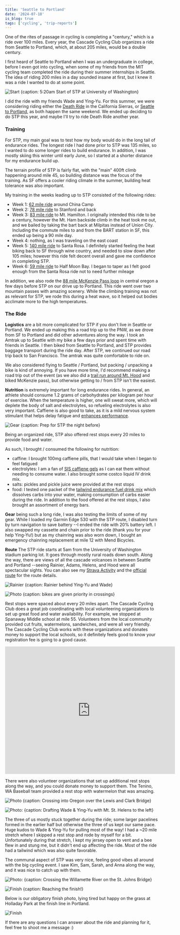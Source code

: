 ```yaml
---
title: 'Seattle to Portland'
date: '2024-07-18'
is_blog: true
tags: ['cycling', 'trip-reports']
---
```


One of the rites of passage in cycling is completing a "century," which is a ride over 100 miles. Every year, the Cascade Cycling Club organizes a ride from Seattle to Portland, which, at about 205 miles, would be a double century.

I first heard of Seattle to Portland when I was an undergraduate in college, before I even got into cycling, when some of my friends from the MIT cycling team completed the ride during their summer internships in Seattle. The idea of riding 200 miles in a day sounded insane at first, but I knew it was a ride I wanted to do at some point.

![Start {caption: 5:20am Start of STP at University of Washington}](https://lh3.googleusercontent.com/pw/AP1GczPwZx0OLc4aXkhSHInwybPMZ0VEEII8ez1S2dPAfM9SsqUGKTEsyBowtchoozRbwOpkGmTrrpNEOiaR9um9LnPqaJl7dSXnQKykOXupTMWNMrLuu4WWFt_xLMk9gLcoKrfHQGOAI2vQ6wvg8pjOI2NkPw=w1452-h1936-s-no-gm)

I did the ride with my friends Wade and Ying-Yu. For this summer, we were considering riding either the [Death Ride](https://deathride.com/) in the California Sierras, or [Seattle to Portland](https://en.wikipedia.org/wiki/Seattle_to_Portland_Bicycle_Classic), as both happen the same weekend. We ended up deciding to do STP this year, and maybe I'll try to ride Death Ride another year.

### Training

For STP, my main goal was to test how my body would do in the long tail of endurance rides. The longest ride I had done prior to STP was 135 miles, so I wanted to do some longer rides to build endurance. In addition, I was mostly skiing this winter until early June, so I started at a shorter distance for my endurance build up. 

The terrain profile of STP is fairly flat, with the "main" 400ft climb happening around mile 45, so building distance was the focus of the training. As SF offers a cooler riding climate in the summer, building heat tolerance was also important.

My training in the weeks leading up to STP consisted of the following rides:
- Week 1: [62 mile ride](https://www.strava.com/activities/11559083678) around China Camp
- Week 2: [78 mile ride](https://www.strava.com/activities/11615962836) to Stanford and back 
- Week 3: [83 mile ride](https://www.strava.com/activities/11669714147) to Mt. Hamilton. I originally intended this ride to be a century, however the Mt. Ham backside climb in the heat took me out, and we bailed by taking the bart back at Milpitas instead of Union City. Including the commute miles to and from the BART station in SF, this ended up being a 90 mile day.
- Week 4: nothing, as I was traveling on the east coast
- Week 5: [140 mile ride](https://www.strava.com/activities/11778940901) to Santa Rosa. I definitely started feeling the heat biking back to SF through wine country, and needed to slow down after 105 miles; however this ride felt decent overall and gave me confidence in completing STP.
- Week 6: [59 mile ride](https://www.strava.com/activities/11824727302) to Half Moon Bay. I began to taper as I felt good enough from the Santa Rosa ride not to need further mileage

In addition, we also rode the [88 mile McKenzie Pass loop](https://www.strava.com/activities/11849168861) in central oregon a few days before STP on our drive up to Portland. This ride went over two mountain passes with amazing scenery. While the climbing training was not as relevant for STP, we rode this during a heat wave, so it helped out bodies acclimate more to the high temperatures.

### The Ride

**Logistics** are a bit more complicated for STP if you don't live in Seattle or Portland. We ended up making this a road trip up to the PNW, as we drove from SF to Portland and did other adventures along the way. I took an Amtrak up to Seattle with my bike a few days prior and spent time with friends in Seattle. I then biked from Seattle to Portland, and STP provides baggage transport during the ride day. After STP, we continued our road trip back to San Francisco. The amtrak was quite comfortable to ride on.

We also considered flying to Seattle / Portland, but packing / unpacking a bike is kind of annoying. If you have more time, I'd recommend making a road trip out of the event (as we also did a [trail run around Mt. Hood](/posts/timberline-trail) and biked McKenzie pass), but otherwise getting to / from STP isn't the easiest.

**Nutrition** is extremely important for long endurance rides. In general, an athlete should consume 1.2 grams of carbohydrates per kilogram per hour of exercise. When the temperature is higher, one will sweat more, which will deplete the body of salt and electrolytes, so refueling electrolytes is also very important. Caffiene is also good to take, as it is a mild nervous system stimulant that helps delay fatigue and [enhances performance](https://www.trainingpeaks.com/blog/caffeine-and-the-endurance-athlete/).

![Gear {caption: Prep for STP the night before}](https://lh3.googleusercontent.com/pw/AP1GczO0ruhZAo0XSZtCJDafCKnje6JJZQ7WriJzmotNuU-6Y9NYJHVq-dL1VFeNHn_Xi_fFe1yq7e8GewDv7jvTW6qDV5-CUa1evSucVhFNNvJXzcXOskowx9td_qsxJHpmQOXMYJPVAHyoH3lzx3rcnGBofw=w2776-h1936-s-no-gm)

Being an organized ride, STP also offered rest stops every 20 miles to provide food and water.

As such, I brought / consumed the following for nutrition:
- caffine: I brought 100mg caffiene pills, that I would take when I began to feel fatigued
- electrolytes: I am a fan of [SIS caffiene gels](https://www.amazon.com/Science-Sport-Caffeine-Performance-Endurance/dp/B0839NWWJ6) as I can eat them without needing to consume water. I also brought some costco liquid IV drink mix.
- salts: pickles and pickle juice were provided at the rest stops
- food: I tested one packet of the [tailwind endurance fuel drink mix](https://tailwindnutrition.com/products/endurance-fuel-bundle) which dissolves carbs into your water, making consumption of carbs easier during the ride. In addition to the food offered at the rest stops, I also brought an assortment of energy bars.

**Gear** being such a long ride, I was also testing the limits of some of my gear. While I loaded my Garmin Edge 530 with the STP route, I disabled turn by turn navigation to save battery --I ended the ride with 20% battery left. I also swapped my cassette and chain prior to the ride (thank you for your help Ying-Yu!) but as my chainring was also worn down, I bought an emergency chainring replacement at mile 12 with Mend Bicycles.

**Route** The STP ride starts at 5am from the University of Washington stadium parking lot. It goes through mostly rural roads down south. Along the way, there are views of all the cascade volcanoes in between Seattle and Portland --seeing Rainier, Adams, Helens, and Hood were all spectacular sights. You can also see my [Strava Activity](https://www.strava.com/activities/11882153043) and the [official route](https://ridewithgps.com/routes/47388293) for the route details.

![Rainier {caption: Rainier behind Ying-Yu and Wade}](https://lh3.googleusercontent.com/pw/AP1GczMRxy7zTK0dFGtaZKQPZAn48XI2To6SNY23m7o1ouo_6L1VoAwoRYJQEPSsCVW3UWYb3Z-tuTHD4BrmJZtDLbcRwG87Nvh7rLaveKcj6hb0VNSgBSnl9wDtl79oOrEGjJxbkvyzs3VFgNzbqUIkhEuenw=w2582-h1936-s-no-gm)

![Photo {caption: bikes are given priority in crossings}](https://lh3.googleusercontent.com/pw/AP1GczNVb_euFT6hj1nfDlEI-Sc1RdhWakv_X-Xp2cVWQM3KPsw6pbVxbrVFrS4iLgzTYbtNF38MMr1v54ahiXiew6qLWCIDmQ3EtwdIc3177bmQIs_-uz8tR8Wi0yHbOQ_WdyCs8KcIcaGm3O8m0vtOOQdtPg=w2582-h1936-s-no-gm)

Rest stops were spaced about every 20 miles apart. The Cascade Cycling Club does a great job coordinating with local volunteering organizations to set up great food and water availability. For example, we stopped at Spanaway Middle school at mile 55. Volunteers from the local community provided cut fruits, watermelons, sandwiches, and were all very friendly. The Cascade Cycling Club works with these organizations and donates money to support the local schools, so it definitely feels good to know your registration fee is going to a good cause.

<center><iframe width="560" height="420" src="https://www.youtube.com/embed/EliUzqVozqw" title="YouTube video player" frameborder="0" allow="accelerometer; autoplay; clipboard-write; encrypted-media; gyroscope; picture-in-picture" allowfullscreen></iframe></center>

There were also volunteer organizations that set up additional rest stops along the way, and you could donate money to support them. The Tenino, WA Baseball team provided a rest stop with watermelon that was amazing.

![Photo {caption: Crossing into Oregon over the Lewis and Clark Bridge}](https://lh3.googleusercontent.com/pw/AP1GczPxRaMOfws3xugiwYy_PshixdDK-kOLamkefno_cC09Ohkn1GNnkofg0NeJospj8DfH704qQcavHrwqbzWUPwDWoppC8TTq5RVfIhi8uwcl1-sULAf3gm0sL1_GKtEDjFYhG3cj0iFet3sIXkT7Gb5xwQ=w1452-h1936-s-no-gm?authuser=1)

![Photo: {caption: Drafting Wade & Ying-Yu with Mt. St. Helens to the left}](https://lh3.googleusercontent.com/pw/AP1GczMiz2NX3iCFM7YniIgruGMxRxr2qqc-QFgg0noc_Gd5thNVZ6kSMjXPz5q20P30Wo9Q8UrKbjP2DIT7aNzy-f65TMjnFSTPYHkClmz1BiX_wjiy8sF5ytIV5fxXiVzcbJi5M2KF21PrcJUsAC_PxHINsw=w1452-h1936-s-no-gm)

The three of us mostly stuck together during the ride; some larger pacelines formed in the earlier half but otherwise the three of us kept our same pace. Huge kudos to Wade & Ying-Yu for pulling most of the way! I had a ~20 mile stretch where I skipped a rest stop and rode by myself for a bit. Unfortunately during that stretch, I kept my jersey open to vent and a bee flew in and stung me, but it didn't end up affecting the ride. Most of the ride had a tailwind which was also quite favorable.

The communal aspect of STP was very nice, feeling good vibes all around with the big cycling event. I saw Kim, Sam, Sarah, and Anna along the way, and it was nice to catch up with them.

![Photo: {caption: Crossing the Willamette River on the St. Johns Bridge}](https://lh3.googleusercontent.com/pw/AP1GczNWLX-i15OqRxxy2SsJDeOAJA7gEJPjeimY6DAMyGSm8y906whLIgnBlw66OIhAMAQaNS5d1ZUJMmmXZff2dMPSVxFsgSo4Cc8rZNynD8YJNZPJsfA199qqmMx23VBOBmPURfcaKb0X59jBqGyhp8HHZQ=w2582-h1936-s-no-gm)

![Finish {caption: Reaching the finish!}](https://lh3.googleusercontent.com/pw/AP1GczOueCr7Q188yPeWr--VeC0eSUMPee4q3EorT5K-0RYCFjDD6XmWUM-ZcdDHzg4_p7fOqdBn-eUV2D3NWVFCSoBu8l2rgSP66h6IHK9WHiYZoPQCE3TmjaHsYGBHj5kY3rQoCUJdr8z7RLX4Q34_nMG6Zw=w2582-h1936-s-no-gm)

Below is our obligatory finish photo, lying tired but happy on the grass at Holladay Park at the finish line in Portland.

![Finish](https://lh3.googleusercontent.com/pw/AP1GczO8XQvwOeMriVvalimiEs5ID07vrWSKW6HuuSu7U15y2VViwBngtGP7juhcz64CzJDpJs7RYYo64HwGc1qR99Oo9oNamoUiV2aLjb5wplb49KCowsKi9grMaIqFRdWMfB8UDPF2_AL5YXe7JikkWIRjZg=w2582-h1936-s-no-gm)

If there are any questions I can answer about the ride and planning for it, feel free to shoot me a message :)